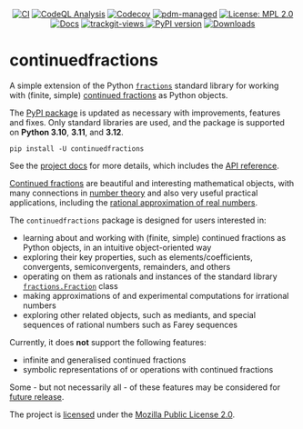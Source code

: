 <div align="center">
  
[![CI](https://github.com/sr-murthy/continuedfractions/actions/workflows/ci.yml/badge.svg?branch=main)](https://github.com/sr-murthy/continuedfractions/actions/workflows/ci.yml)
[![CodeQL Analysis](https://github.com/sr-murthy/continuedfractions/actions/workflows/codeql-analysis.yml/badge.svg)](https://github.com/sr-murthy/continuedfractions/actions/workflows/codeql-analysis.yml)
[![Codecov](https://codecov.io/gh/sr-murthy/continuedfractions/graph/badge.svg?token=GWQ08T4P5J)](https://codecov.io/gh/sr-murthy/continuedfractions)
[![pdm-managed](https://img.shields.io/badge/pdm-managed-blueviolet)](https://pdm-project.org)
[![License: MPL
2.0](https://img.shields.io/badge/License-MPL_2.0-brightgreen.svg)](https://opensource.org/licenses/MPL-2.0)
[![Docs](https://readthedocs.org/projects/continuedfractions/badge/?version=latest)](https://continuedfractions.readthedocs.io/en/latest/?badge=latest)
<a href="https://trackgit.com">
<img src="https://us-central1-trackgit-analytics.cloudfunctions.net/token/ping/lsudelfvcxb7f1xm6i4l" alt="trackgit-views" />
</a>
[![PyPI version](https://img.shields.io/pypi/v/continuedfractions?logo=python&color=41bb13)](https://pypi.org/project/continuedfractions)
[![Downloads](https://static.pepy.tech/badge/continuedfractions)](https://pepy.tech/project/continuedfractions)

</div>

# continuedfractions

A simple extension of the Python [`fractions`](https://docs.python.org/3/library/fractions.html) standard library for working with (finite, simple) [continued fractions](https://en.wikipedia.org/wiki/Continued_fraction) as Python objects.

The [PyPI package](https://pypi.org/project/continuedfractions/) is updated as necessary with improvements, features and fixes. Only standard libraries are used, and the package is supported on **Python 3.10**, **3.11**, and **3.12**.
```shell
pip install -U continuedfractions
```

See the [project docs](https://continuedfractions.readthedocs.io/en/latest/) for more details, which includes the [API reference](https://continuedfractions.readthedocs.io/en/latest/sources/api-reference.html).

[Continued fractions](https://en.wikipedia.org/wiki/Continued_fraction) are beautiful and interesting mathematical objects, with many connections in [number theory](https://en.wikipedia.org/wiki/Number_theory) and also very useful practical applications, including the [rational approximation of real numbers](https://en.wikipedia.org/wiki/Continued_fraction#Best_rational_approximations).

The `continuedfractions` package is designed for users interested in:

* learning about and working with (finite, simple) continued fractions as Python objects, in an intuitive object-oriented way
* exploring their key properties, such as elements/coefficients, convergents, semiconvergents, remainders, and others
* operating on them as rationals and instances of the standard library [`fractions.Fraction`](https://docs.python.org/3/library/fractions.html#fractions.Fraction) class
* making approximations of and experimental computations for irrational numbers
* exploring other related objects, such as mediants, and special sequences of rational numbers such as Farey sequences

Currently, it does **not** support the following features:

* infinite and generalised continued fractions
* symbolic representations of or operations with continued fractions

Some - but not necessarily all - of these features may be considered for [future release](https://github.com/sr-murthy/continuedfractions/issues).

The project is [licensed](LICENSE) under the [Mozilla Public License 2.0](https://opensource.org/licenses/MPL-2.0).


